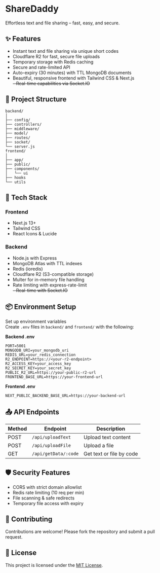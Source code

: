 # ShareDaddy

Effortless text and file sharing – fast, easy, and secure.

## ✨ Features

- Instant text and file sharing via unique short codes
- Cloudflare R2 for fast, secure file uploads
- Temporary storage with Redis caching
- Secure and rate-limited API
- Auto-expiry (30 minutes) with TTL MongoDB documents
- Beautiful, responsive frontend with Tailwind CSS & Next.js <br>
~~- Real-time capabilities via Socket.IO~~

## 📂 Project Structure

```
backend/
│
├── config/              
├── controllers/        
├── middleware/
├── model/       
├── routes/             
├── socket/    
└── server.js
frontend/
│
├── app/          
├── public/     
├── components/ 
│   └── ui
├── hooks
└── utils
```

## 🔧 Tech Stack

### Frontend
- Next.js 13+
- Tailwind CSS
- React Icons & Lucide

### Backend
- Node.js with Express
- MongoDB Atlas with TTL indexes
- Redis (ioredis)
- Cloudflare R2 (S3-compatible storage)
- Multer for in-memory file handling
- Rate limiting with express-rate-limit <br>
~~- Real-time with Socket.IO~~

## 📦 Environment Setup

Set up environment variables  
Create `.env` files in `backend/` and `frontend/` with the following:

**Backend .env**
```
PORT=5001
MONGODB_URI=your_mongodb_uri
REDIS_URL=your_redis_connection
R2_ENDPOINT=https://<your-r2-endpoint>
R2_ACCESS_KEY=your_access_key
R2_SECRET_KEY=your_secret_key
PUBLIC_R2_URL=https://your-public-r2-url
FRONTEND_BASE_URL=https://your-frontend-url
```

**Frontend .env**
```
NEXT_PUBLIC_BACKEND_BASE_URL=https://your-backend-url
```

## 📤 API Endpoints

| Method | Endpoint             | Description                  |
|--------|----------------------|------------------------------|
| POST   | `/api/uploadText`    | Upload text content          |
| POST   | `/api/uploadFile`    | Upload a file                |
| GET    | `/api/getData/:code` | Get text or file by code     |

## 🛡️ Security Features

- CORS with strict domain allowlist
- Redis rate limiting (10 req per min)
- File scanning & safe redirects
- Temporary file access with expiry

## 🤝 Contributing

Contributions are welcome! Please fork the repository and submit a pull request.

## 📄 License

This project is licensed under the [MIT License](LICENSE).
